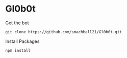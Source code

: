 # Gl0b0t


Get the bot
```
git clone https://github.com/smachball21/Gl0b0t.git
```

Install Packages
```
npm install
```


